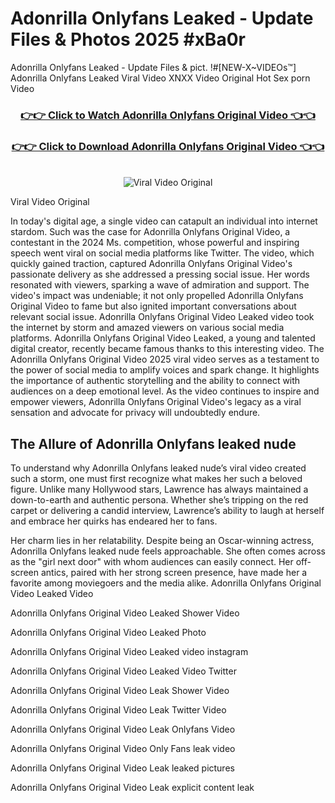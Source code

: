 # Adonrilla Onlyfans Leaked - Update Files & Photos 2025 #xBa0r

Adonrilla Onlyfans Leaked - Update Files & pict. !#[NEW-X~VIDEOs™] Adonrilla Onlyfans Leaked Viral Video XNXX Video Original Hot Sex porn Video
<br>
<div align="center">
<h3><a href="https://links2leaks.com?utm_source=adonrilla&utm_medium=gitlong" rel="nofollow">👉👉 Click to Watch Adonrilla Onlyfans Original Video 👈👈</a></h3>
<h3><a href="https://links2leaks.com?utm_source=adonrilla&utm_medium=gitlong" rel="nofollow">👉👉 Click to Download Adonrilla Onlyfans Original Video 👈👈</a></h3>
<br>
<a href="https://links2leaks.com?utm_source=adonrilla&utm_medium=gitlong" rel="nofollow"><img src="https://i.ibb.co/Gkj2r4b/banner.png" alt="Viral Video Original" style="max-width: 100%; display: inline-block;" data-target="animated-image.originalImage"></a>
</div>

Viral Video Original

In today's digital age, a single video can catapult an individual into internet stardom. Such was the case for Adonrilla Onlyfans Original Video, a contestant in the 2024 Ms. competition, whose powerful and inspiring speech went viral on social media platforms like Twitter.
The video, which quickly gained traction, captured Adonrilla Onlyfans Original Video's passionate delivery as she addressed a pressing social issue. Her words resonated with viewers, sparking a wave of admiration and support. The video's impact was undeniable; it not only propelled Adonrilla Onlyfans Original Video to fame but also ignited important conversations about relevant social issue.
Adonrilla Onlyfans Original Video Leaked video took the internet by storm and amazed viewers on various social media platforms. Adonrilla Onlyfans Original Video Leaked, a young and talented digital creator, recently became famous thanks to this interesting video.
The Adonrilla Onlyfans Original Video 2025 viral video serves as a testament to the power of social media to amplify voices and spark change. It highlights the importance of authentic storytelling and the ability to connect with audiences on a deep emotional level. As the video continues to inspire and empower viewers, Adonrilla Onlyfans Original Video's legacy as a viral sensation and advocate for privacy will undoubtedly endure.

<h2>The Allure of Adonrilla Onlyfans leaked nude</h2>


To understand why Adonrilla Onlyfans leaked nude’s viral video created such a storm, one must first recognize what makes her such a beloved figure. Unlike many Hollywood stars, Lawrence has always maintained a down-to-earth and authentic persona. Whether she’s tripping on the red carpet or delivering a candid interview, Lawrence’s ability to laugh at herself and embrace her quirks has endeared her to fans.

Her charm lies in her relatability. Despite being an Oscar-winning actress, Adonrilla Onlyfans leaked nude feels approachable. She often comes across as the "girl next door" with whom audiences can easily connect. Her off-screen antics, paired with her strong screen presence, have made her a favorite among moviegoers and the media alike.
Adonrilla Onlyfans Original Video Leaked Video

Adonrilla Onlyfans Original Video Leaked Shower Video

Adonrilla Onlyfans Original Video Leaked Photo

Adonrilla Onlyfans Original Video Leaked video instagram

Adonrilla Onlyfans Original Video Leaked Video Twitter

Adonrilla Onlyfans Original Video Leak Shower Video

Adonrilla Onlyfans Original Video Leak Twitter Video

Adonrilla Onlyfans Original Video Leak Onlyfans Video

Adonrilla Onlyfans Original Video Only Fans leak video

Adonrilla Onlyfans Original Video Leak leaked pictures

Adonrilla Onlyfans Original Video Leak explicit content leak